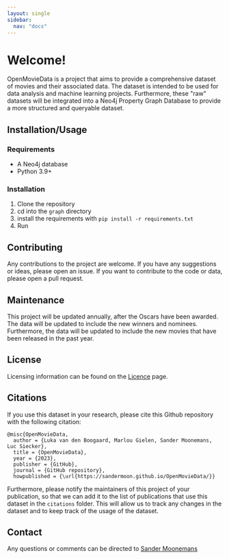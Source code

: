 ```yaml
---
layout: single
sidebar:
  nav: "docs"
---
```


# Welcome!

OpenMovieData is a project that aims to provide a comprehensive dataset of movies and their associated data. The dataset is intended to be used for data analysis and machine learning projects. Furthermore, these "raw" datasets will be integrated into a Neo4j Property Graph Database to provide a more structured and queryable dataset.

## Installation/Usage

### Requirements
- A Neo4j database
- Python 3.9+

### Installation
1. Clone the repository
2. cd into the `graph` directory
3. install the requirements with `pip install -r requirements.txt`
4. Run 

## Contributing

Any contributions to the project are welcome. If you have any suggestions or ideas, please open an issue. If you want to contribute to the code or data, please open a pull request.

## Maintenance
This project will be updated annually, after the Oscars have been awarded. The data will be updated to include the new winners and nominees. Furthermore, the data will be updated to include the new movies that have been released in the past year.

## License
Licensing information can be found on the [Licence](https://sandermoon.github.io/OpenMovieData/licence/) page.

## Citations
If you use this dataset in your research, please cite this Github repository with the following citation:

```
@misc{OpenMovieData,
  author = {Luka van den Boogaard, Marlou Gielen, Sander Moonemans, Luc Siecker},
  title = {OpenMovieData},
  year = {2023},
  publisher = {GitHub},
  journal = {GitHub repository},
  howpublished = {\url{https://sandermoon.github.io/OpenMovieData/}}
```
Furthermore, please notify the maintainers of this project of your publication, so that we can add it to the list of publications that use this dataset in the `citations` folder. This will allow us to track any changes in the dataset and to keep track of the usage of the dataset.


## Contact

Any questions or comments can be directed to [Sander Moonemans](mailto:sander.moonemans@gmail.com)